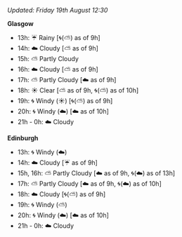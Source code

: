 *Updated: Friday 19th August 12:30*

**Glasgow**

* 13h: :umbrella: Rainy [:cyclone:(:partly_sunny:) as of 9h]
* 14h: :cloud: Cloudy [:partly_sunny: as of 9h]
* 15h: :partly_sunny: Partly Cloudy
* 16h: :cloud: Cloudy [:partly_sunny: as of 9h]
* 17h: :partly_sunny: Partly Cloudy [:cloud: as of 9h]
* 18h: :sunny: Clear [:partly_sunny: as of 9h, :cyclone:(:partly_sunny:) as of 10h]
* 19h: :cyclone: Windy (:sunny:) [:cyclone:(:partly_sunny:) as of 9h]
* 20h: :cyclone: Windy (:cloud:) [:cloud: as of 10h]
* 21h - 0h: :cloud: Cloudy

**Edinburgh**

* 13h: :cyclone: Windy (:cloud:)
* 14h: :cloud: Cloudy [:umbrella: as of 9h]
* 15h, 16h: :partly_sunny: Partly Cloudy [:cloud: as of 9h, :cyclone:(:cloud:) as of 13h]
* 17h: :partly_sunny: Partly Cloudy [:cloud: as of 9h, :cyclone:(:cloud:) as of 10h]
* 18h: :cloud: Cloudy [:cyclone:(:partly_sunny:) as of 9h]
* 19h: :cyclone: Windy (:partly_sunny:)
* 20h: :cyclone: Windy (:cloud:) [:cloud: as of 10h]
* 21h - 0h: :cloud: Cloudy

